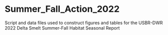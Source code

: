 # Summer_Fall_Action_2022
Script and data files used to construct figures and tables for the USBR-DWR 2022 Delta Smelt Summer-Fall Habitat Seasonal Report
